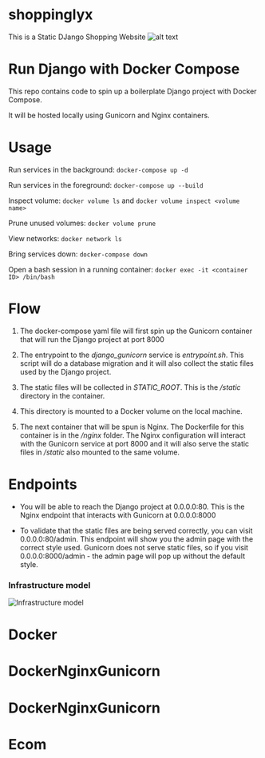 # shoppinglyx

This is a Static DJango Shopping Website
![alt text](https://github.com/geekyshow1/shoppinglyx/blob/main/Screenshots/Home.jpeg)

# Run Django with Docker Compose

This repo contains code to spin up a boilerplate Django project with Docker Compose.

It will be hosted locally using Gunicorn and Nginx containers.

# Usage

Run services in the background:
`docker-compose up -d`

Run services in the foreground:
`docker-compose up --build`

Inspect volume:
`docker volume ls`
and
`docker volume inspect <volume name>`

Prune unused volumes:
`docker volume prune`

View networks:
`docker network ls`

Bring services down:
`docker-compose down`

Open a bash session in a running container:
`docker exec -it <container ID> /bin/bash`

# Flow

1. The docker-compose yaml file will first spin up the Gunicorn container that will run the Django project at port 8000

2. The entrypoint to the _django_gunicorn_ service is _entrypoint.sh_. This script will do a database migration and it will also collect the static files used by the Django project.

3. The static files will be collected in _STATIC_ROOT_. This is the _/static_ directory in the container.

4. This directory is mounted to a Docker volume on the local machine.

5. The next container that will be spun is Nginx. The Dockerfile for this container is in the _/nginx_ folder. The Nginx configuration will interact with the Gunicorn service at port 8000 and it will also serve the static files in _/static_ also mounted to the same volume.

# Endpoints

- You will be able to reach the Django project at 0.0.0.0:80. This is the Nginx endpoint that interacts with Gunicorn at 0.0.0.0:8000

- To validate that the static files are being served correctly, you can visit 0.0.0.0:80/admin. This endpoint will show you the admin page with the correct style used.
  Gunicorn does not serve static files, so if you visit 0.0.0.0:8000/admin - the admin page will pop up without the default style.

### Infrastructure model

![Infrastructure model](.infragenie/infrastructure_model.png)

# Docker
# DockerNginxGunicorn
# DockerNginxGunicorn
# Ecom

